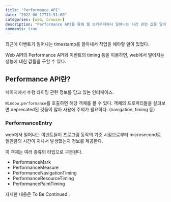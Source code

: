```yaml
---
title: "Performance API"
date: "2022-06-17T11:51:00"
categories: [web, browser]
description: "Performance API를 통해 웹 브라우저에서 일어나는 시간 관련 값들 알아보기"
comments: true
---
```


최근에 이벤트가 일어나는 timestamp를 알아내서 작업을 해야할 일이 있었다.

Web API의 Performance API와 이벤트의 timing 등을 이용하면, web에서 벌어지는 성능에 대한 값들을 구할 수 있다.

## Performance API란?

페이지에서 수행 타이밍 관련 정보를 담고 있는 인터페이스.

`Window.performance`를 호출하면 해당 객체를 볼 수 있다. 객체의 프로퍼티들을 살펴보면 deprecated된 것들이 많아 사용에 주의가 필요하다. (navigation, timing 등)

### PerformanceEntry

web에서 일어나는 이벤트들이 프로그램 동작의 기준 시점으로부터 microsecond로 얼만큼의 시간이 지나서 발생했는지 정보를 제공한다. 

이 객체는 여러 종류의 타입으로 구분된다. 

- PerformanceMark
- PerformanceMeasure
- PerformanceNavigationTiming
- PerformanceResourceTiming
- PerformancePaintTiming


자세한 내용은 To Be Continued..

<!-- 이 중에 하나인 PerformanceNavigationTiming를 살펴보도록 하자.

### PerformanceNavigationTiming

PerformanceEntry 객체의 서브타입 중 하나이다. -->